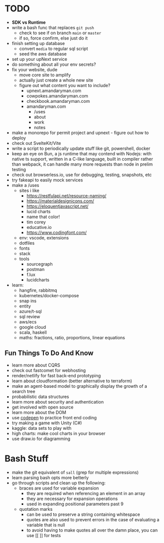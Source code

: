 # TODO
* **SDK vs Runtime**
* write a bash func that replaces `git push`
	* check to see if on branch `main` or `master`
	* if so, force confirm, else just do it
* finish setting up database
	* convert `media` to regular sql script
	* seed the aws database
* set up your upNext service
* do something about all your env secrets?
* fix your website, dude
	* move core site to amplify
	* actually just create a whole new site
	* figure out what content you want to include?
		* upnext.amandaryman.com
		* cowpokes.amandaryman.com
		* checkbook.amandaryman.com
		* amandaryman.com
			* /uses
			* about
			* work
			* notes
* make a monorepo for permit project and upnext - figure out how to deploy
* check out SvelteKit/Vite
* write a script to periodically update stuff like git, powershell, docker
* keep an eye on Bun, a js runtime that may contend with Nodejs: with native ts support, written in a C-like language, built in compiler rather than webpack, it can handle many more requests than node in prelim testing
* check out browserless.io, use for debugging, testing, snapshots, etc
* try fakeapi to easily mock services
* make a /uses
	* sites i like
		* https://restfulapi.net/resource-naming/
		* https://materialdesignicons.com/
		* https://eloquentjavascript.net/
		* lucid charts
		* name that color!
		* tim corey
		* educative.io
		* https://www.codingfont.com/
	* env: vscode, extensions
	* dotfiles
	* fonts
	* stack
	* tools
		* sourcegraph
		* postman
		* f.lux
		* lucidcharts
* learn:
	* hangfire, rabbitmq
	* kubernetes/docker-compose
	* snap ins
	* entity
	* azure/t-sql
	* sql review
	* aws/ecs
	* google cloud
	* scala, haskell
	* maths: fractions, ratio, proportions, linear equations

## Fun Things To Do And Know
* learn more about CQRS
* check out fastcomet for webhosting
* render/netlify for fast back-end prototyping
* learn about cloudformation (better alternative to terraform)
* make an agent-based model to graphically display the growth of a search tree
* probabilistic data structures
* learn more about security and authentication
* get involved with open source
* learn more about the DOM
* use [codepen](https://codepen.io/) to practice front end coding
* try making a game with Unity (C#)
* kaggle: data sets to play with
* high charts: make cool charts in your browser
* use draw.io for diagramming

# Bash Stuff
* make the git equivalent of `sall` (grep for multiple expressions)
* learn parsing bash opts more betterly
* go through scripts and clean up the following:
	* braces are used for variable expansion
		* they are required when referencing an element in an array
		* they are necessary for expansion operations
		* used in expanding positional parameters past 9
	* quotation marks
		* can be used to preserve a string containing whitespace
		* quotes are also used to prevent errors in the case of evaluating a variable that is null
		* to avoid having to make quotes all over the damn place, you can use [[ ]] for tests
